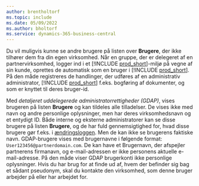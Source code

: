 ```yaml
---
author: brentholtorf
ms.topic: include
ms.date: 05/09/2022
ms.author: bholtorf
ms.service: dynamics-365-business-central
---
```

Du vil muligvis kunne se andre brugere på listen over **Brugere**, der ikke tilhører dem fra din egen virksomhed. Når en gruppe, der er delegeret af en partnervirksomhed, logger ind i et [!INCLUDE [prod_short](prod_short.md)]-miljø på vegne af sin kunde, oprettes de automatisk som en bruger i [!INCLUDE [prod_short](prod_short.md)]. På den måde registreres de handlinger, der udføres af en administrativ administrator, [!INCLUDE [prod_short](prod_short.md)] f.eks. bogføring af dokumenter, og som er knyttet til deres bruger-id.  

Med *detaljeret uddelegerede administratorrettigheder (GDAP)*, vises brugeren på listen **Brugere** og kan tildeles alle tilladelser. De vises ikke med navn og andre personlige oplysninger, men har deres virksomhedsnavn og et entydigt ID. Både interne og eksterne administratorer kan se disse brugere på listen **Brugere**, og de har fuld gennemsigtighed for, hvad disse brugere gør f.eks. i [ændringsloggen](../across-log-changes.md). Men de kan ikke se brugerens faktiske navn. GDAP-brugere vises med brugernavne i følgende format: `User123456@partnerdomain.com`. De kan have et Brugernavn, der afspejler partnerens firmanavn, og e-mail-adressen er ikke personens aktuelle e-mail-adresse. På den måde viser GDAP brugerkonti ikke personlige oplysninger. Hvis du har brug for at finde ud af, hvem der befinder sig bag et sådant pseudonym, skal du kontakte den virksomhed, som denne bruger arbejder på eller har arbejdet for.  
